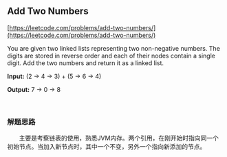 ## Add Two Numbers

[https://leetcode.com/problems/add-two-numbers/](https://leetcode.com/problems/add-two-numbers/)

You are given two linked lists representing two non-negative numbers. The digits are stored in reverse order and each of their nodes contain a single digit. Add the two numbers and return it as a linked list.

**Input:** (2 -> 4 -> 3) + (5 -> 6 -> 4)

**Output:** 7 -> 0 -> 8

<br>

### 解题思路

&nbsp;&nbsp;&nbsp;&nbsp;&nbsp;&nbsp;&nbsp;主要是考察链表的使用，熟悉JVM内存。两个引用，在刚开始时指向同一个初始节点。当加入新节点时，其中一个不变，另外一个指向新添加的节点。